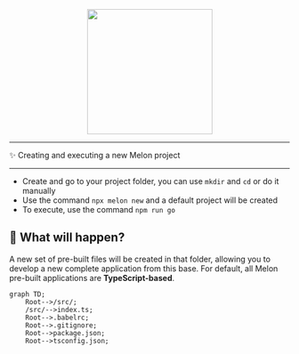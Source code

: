 <div align="center">
  <img align="center" width="225" src="https://i.imgur.com/guuToyf.png">
</div>

<hr>

✨ Creating and executing a new Melon project

<hr>

- Create and go to your project folder, you can use `mkdir` and `cd` or do it manually
- Use the command `npx melon new` and a default project will be created
- To execute, use the command `npm run go`

## 📌 What will happen?

A new set of pre-built files will be created in that folder, allowing you to develop
a new complete application from this base. For default, all Melon pre-built applications
are **TypeScript-based**.

```mermaid
graph TD;
    Root-->/src/;
    /src/-->index.ts;
    Root-->.babelrc;
    Root-->.gitignore;
    Root-->package.json;
    Root-->tsconfig.json;
```
